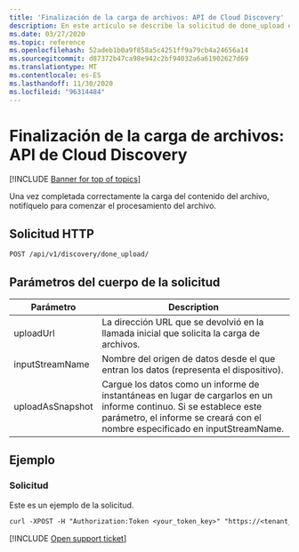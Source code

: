```yaml
---
title: 'Finalización de la carga de archivos: API de Cloud Discovery'
description: En este artículo se describe la solicitud de done_upload en la API de Cloud Discovery de Cloud App Security.
ms.date: 03/27/2020
ms.topic: reference
ms.openlocfilehash: 52adeb1b0a9f858a5c4251ff9a79cb4a24656a14
ms.sourcegitcommit: d87372b47ca98e942c2bf94032a6a61902627d69
ms.translationtype: MT
ms.contentlocale: es-ES
ms.lasthandoff: 11/30/2020
ms.locfileid: "96314484"
---
```

# <a name="finalize-file-upload---cloud-discovery-api"></a>Finalización de la carga de archivos: API de Cloud Discovery

[!INCLUDE [Banner for top of topics](includes/banner.md)]

Una vez completada correctamente la carga del contenido del archivo, notifíquelo para comenzar el procesamiento del archivo.

## <a name="http-request"></a>Solicitud HTTP

```rest
POST /api/v1/discovery/done_upload/
```

## <a name="request-body-parameters"></a>Parámetros del cuerpo de la solicitud

| Parámetro | Description |
| --- | --- |
| uploadUrl | La dirección URL que se devolvió en la llamada inicial que solicita la carga de archivos. |
| inputStreamName | Nombre del origen de datos desde el que entran los datos (representa el dispositivo). |
| uploadAsSnapshot | Cargue los datos como un informe de instantáneas en lugar de cargarlos en un informe continuo. Si se establece este parámetro, el informe se creará con el nombre especificado en inputStreamName. |

## <a name="example"></a>Ejemplo

### <a name="request"></a>Solicitud

Este es un ejemplo de la solicitud.

```rest
curl -XPOST -H "Authorization:Token <your_token_key>" "https://<tenant_id>.<tenant_region>.contoso.com/api/v1/discovery/done_upload/" -d "uploadUrl=<initiate_file_upload_response_url>"
```

[!INCLUDE [Open support ticket](includes/support.md)]

